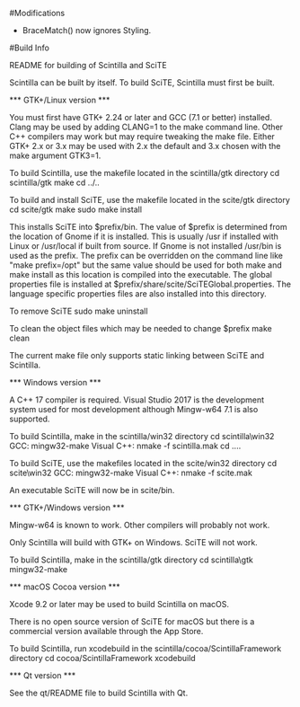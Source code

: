 #Modifications

* BraceMatch() now ignores Styling.

#Build Info

README for building of Scintilla and SciTE

Scintilla can be built by itself.
To build SciTE, Scintilla must first be built.


*** GTK+/Linux version ***

You must first have GTK+ 2.24 or later and GCC (7.1 or better) installed.
Clang may be used by adding CLANG=1 to the make command line.
Other C++ compilers may work but may require tweaking the make file.
Either GTK+ 2.x or 3.x may be used with 2.x the default and 3.x
chosen with the make argument GTK3=1.

To build Scintilla, use the makefile located in the scintilla/gtk directory
	cd scintilla/gtk
	make
	cd ../..

To build and install SciTE, use the makefile located in the scite/gtk directory
	cd scite/gtk
	make
	sudo make install

This installs SciTE into $prefix/bin. The value of $prefix is determined from
the location of Gnome if it is installed. This is usually /usr if installed
with Linux or /usr/local if built from source. If Gnome is not installed
/usr/bin is used as the prefix. The prefix can be overridden on the command
line like "make prefix=/opt" but the same value should be used for both make
and make install as this location is compiled into the executable. The global
properties file is installed at $prefix/share/scite/SciTEGlobal.properties.
The language specific properties files are also installed into this directory.

To remove SciTE
	sudo make uninstall

To clean the object files which may be needed to change $prefix
	make clean

The current make file only supports static linking between SciTE and Scintilla.


*** Windows version ***

A C++ 17 compiler is required.
Visual Studio 2017 is the development system used for most development
although Mingw-w64 7.1 is also supported.

To build Scintilla, make in the scintilla/win32 directory
		cd scintilla\win32
GCC:		mingw32-make
Visual C++:	nmake -f scintilla.mak
		cd ..\..

To build SciTE, use the makefiles located in the scite/win32 directory
		cd scite\win32
GCC:		mingw32-make
Visual C++: 	nmake -f scite.mak

An executable SciTE will now be in scite/bin.

*** GTK+/Windows version ***

Mingw-w64 is known to work. Other compilers will probably not work.

Only Scintilla will build with GTK+ on Windows. SciTE will not work.

To build Scintilla, make in the scintilla/gtk directory
	cd scintilla\gtk
	mingw32-make

*** macOS Cocoa version ***

Xcode 9.2 or later may be used to build Scintilla on macOS.

There is no open source version of SciTE for macOS but there is a commercial
version available through the App Store.

To build Scintilla, run xcodebuild in the scintilla/cocoa/ScintillaFramework directory
        cd cocoa/ScintillaFramework
	xcodebuild

*** Qt version ***

See the qt/README file to build Scintilla with Qt.
